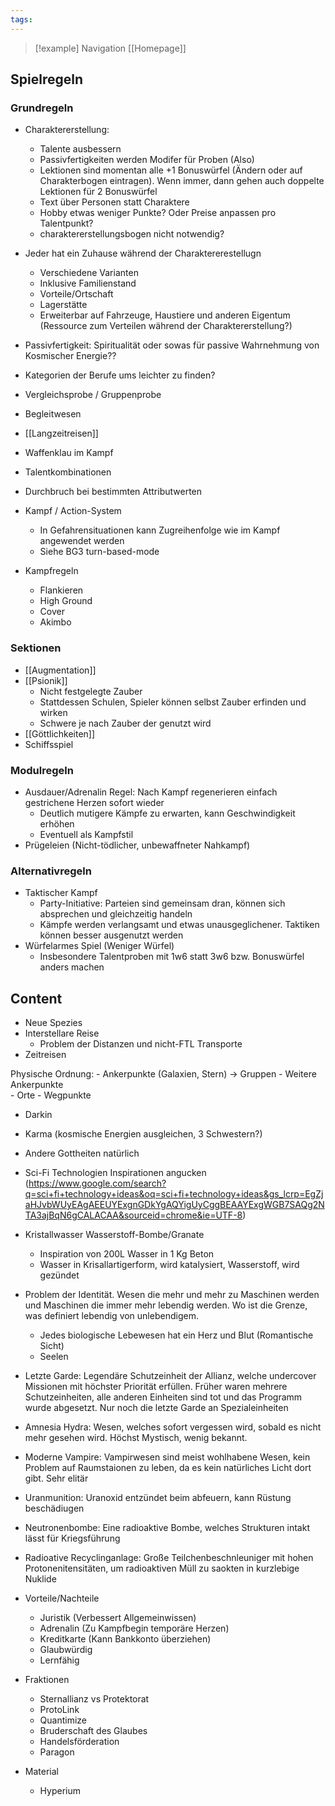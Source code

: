 ```yaml
---
tags: 
---
```

> [!example] Navigation 
>  [[Homepage]]
  
## Spielregeln

### Grundregeln
- Charaktererstellung:
	- Talente ausbessern
	- Passivfertigkeiten werden Modifer für Proben (Also)
	- Lektionen sind momentan alle +1 Bonuswürfel (Ändern oder auf Charakterbogen eintragen). Wenn immer, dann gehen auch doppelte Lektionen für 2 Bonuswürfel
	- Text über Personen statt Charaktere
	- Hobby etwas weniger Punkte? Oder Preise anpassen pro Talentpunkt?
	- charaktererstellungsbogen nicht notwendig?
- Jeder hat ein Zuhause während der Charaktererestellugn
	- Verschiedene Varianten
	- Inklusive Familienstand
	- Vorteile/Ortschaft
	- Lagerstätte
	- Erweiterbar auf Fahrzeuge, Haustiere und anderen Eigentum (Ressource zum Verteilen während der Charaktererstellung?)
- Passivfertigkeit: Spiritualität oder sowas für passive Wahrnehmung von Kosmischer Energie??
- Kategorien der Berufe ums leichter zu finden?
- Vergleichsprobe / Gruppenprobe
- Begleitwesen
- [[Langzeitreisen]]
- Waffenklau im Kampf
- Talentkombinationen
- Durchbruch bei bestimmten Attributwerten
- Kampf / Action-System 
	- In Gefahrensituationen kann Zugreihenfolge wie im Kampf angewendet werden
	- Siehe BG3 turn-based-mode

- Kampfregeln
	- Flankieren
	- High Ground
	- Cover
	- Akimbo


### Sektionen
- [[Augmentation]]
- [[Psionik]]
	- Nicht festgelegte Zauber
	- Stattdessen Schulen, Spieler können selbst Zauber erfinden und wirken
	- Schwere je nach Zauber der genutzt wird
- [[Göttlichkeiten]]
- Schiffsspiel

### Modulregeln
- Ausdauer/Adrenalin Regel: Nach Kampf regenerieren einfach gestrichene Herzen sofort wieder
	- Deutlich mutigere Kämpfe zu erwarten, kann Geschwindigkeit erhöhen
	- Eventuell als Kampfstil
- Prügeleien (Nicht-tödlicher, unbewaffneter Nahkampf)

### Alternativregeln
- Taktischer Kampf
	- Party-Initiative: Parteien sind gemeinsam dran, können sich absprechen und gleichzeitig handeln
	- Kämpfe werden verlangsamt und etwas unausgeglichener. Taktiken können besser ausgenutzt werden
- Würfelarmes Spiel (Weniger Würfel)
	- Insbesondere Talentproben mit 1w6 statt 3w6 bzw. Bonuswürfel anders machen


## Content
- Neue Spezies 
- Interstellare Reise
	- Problem der Distanzen und nicht-FTL Transporte
- Zeitreisen

Physische Ordnung:
	- Ankerpunkte (Galaxien, Stern) -> Gruppen
		- Weitere Ankerpunkte	
		- Orte
			- Wegpunkte

- Darkin
- Karma (kosmische Energien ausgleichen, 3 Schwestern?)
- Andere Gottheiten natürlich
- Sci-Fi Technologien Inspirationen angucken (https://www.google.com/search?q=sci+fi+technology+ideas&oq=sci+fi+technology+ideas&gs_lcrp=EgZjaHJvbWUyEAgAEEUYExgnGDkYgAQYigUyCggBEAAYExgWGB7SAQg2NTA3ajBqN6gCALACAA&sourceid=chrome&ie=UTF-8)

- Kristallwasser Wasserstoff-Bombe/Granate
	- Inspiration von 200L Wasser in 1 Kg Beton
	- Wasser in Krisallartigerform, wird katalysiert, Wasserstoff, wird gezündet

- Problem der Identität. Wesen die mehr und mehr zu Maschinen werden und Maschinen die immer mehr lebendig werden. Wo ist die Grenze, was definiert lebendig von unlebendigem.
	- Jedes biologische Lebewesen hat ein Herz und Blut (Romantische Sicht)
	- Seelen

- Letzte Garde: Legendäre Schutzeinheit der Allianz, welche undercover Missionen mit höchster Priorität erfüllen. Früher waren mehrere Schutzeinheiten, alle anderen Einheiten sind tot und das Programm wurde abgesetzt. Nur noch die letzte Garde an Spezialeinheiten
- Amnesia Hydra: Wesen, welches sofort vergessen wird, sobald es nicht mehr gesehen wird. Höchst Mystisch, wenig bekannt.
- Moderne Vampire: Vampirwesen sind meist wohlhabene Wesen, kein Problem auf Raumstaionen zu leben, da es kein natürliches Licht dort gibt. Sehr elitär 

- Uranmunition: Uranoxid entzündet beim abfeuern, kann Rüstung beschädiugen
- Neutronenbombe: Eine radioaktive Bombe, welches Strukturen intakt lässt für Kriegsführung
- Radioative Recyclinganlage: Große Teilchenbeschnleuniger mit hohen Protonenitensitäten, um radioaktiven Müll zu saokten in kurzlebige Nuklide

- Vorteile/Nachteile
	- Juristik (Verbessert Allgemeinwissen)
	- Adrenalin (Zu Kampfbegin temporäre Herzen)
	- Kreditkarte (Kann Bankkonto überziehen)
	- Glaubwürdig
	- Lernfähig

- Fraktionen
	- Sternallianz vs Protektorat
	- ProtoLink
	- Quantimize
	- Bruderschaft des Glaubes
	- Handelsförderation
	- Paragon

- Material
	- Hyperium